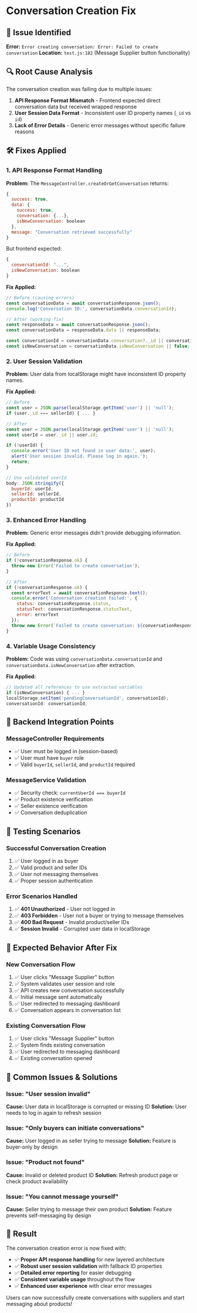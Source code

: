 # Conversation Creation Fix

## 🎯 Issue Identified

**Error:** `Error creating conversation: Error: Failed to create conversation`
**Location:** `test.js:182` (Message Supplier button functionality)

## 🔍 Root Cause Analysis

The conversation creation was failing due to multiple issues:

1. **API Response Format Mismatch** - Frontend expected direct conversation data but received wrapped response
2. **User Session Data Format** - Inconsistent user ID property names (`_id` vs `id`)
3. **Lack of Error Details** - Generic error messages without specific failure reasons

## 🛠️ **Fixes Applied**

### 1. **API Response Format Handling**

**Problem:** The `MessageController.createOrGetConversation` returns:
```javascript
{
  success: true,
  data: {
    success: true,
    conversation: {...},
    isNewConversation: boolean
  },
  message: "Conversation retrieved successfully"
}
```

But frontend expected:
```javascript
{
  conversationId: "...",
  isNewConversation: boolean
}
```

**Fix Applied:**
```javascript
// Before (causing errors)
const conversationData = await conversationResponse.json();
console.log('Conversation ID:', conversationData.conversationId);

// After (working fix)
const responseData = await conversationResponse.json();
const conversationData = responseData.data || responseData;

const conversationId = conversationData.conversation?._id || conversationData.conversationId;
const isNewConversation = conversationData.isNewConversation || false;
```

### 2. **User Session Validation**

**Problem:** User data from localStorage might have inconsistent ID property names.

**Fix Applied:**
```javascript
// Before
const user = JSON.parse(localStorage.getItem('user') || 'null');
if (user._id === sellerId) { ... }

// After
const user = JSON.parse(localStorage.getItem('user') || 'null');
const userId = user._id || user.id;

if (!userId) {
  console.error('User ID not found in user data:', user);
  alert('User session invalid. Please log in again.');
  return;
}

// Use validated userId
body: JSON.stringify({
  buyerId: userId,
  sellerId: sellerId,
  productId: productId
})
```

### 3. **Enhanced Error Handling**

**Problem:** Generic error messages didn't provide debugging information.

**Fix Applied:**
```javascript
// Before
if (!conversationResponse.ok) {
  throw new Error('Failed to create conversation');
}

// After
if (!conversationResponse.ok) {
  const errorText = await conversationResponse.text();
  console.error('Conversation creation failed:', {
    status: conversationResponse.status,
    statusText: conversationResponse.statusText,
    error: errorText
  });
  throw new Error(`Failed to create conversation: ${conversationResponse.status} - ${errorText}`);
}
```

### 4. **Variable Usage Consistency**

**Problem:** Code was using `conversationData.conversationId` and `conversationData.isNewConversation` after extraction.

**Fix Applied:**
```javascript
// Updated all references to use extracted variables
if (isNewConversation) { ... }
localStorage.setItem('pendingConversationId', conversationId);
conversationId: conversationId,
```

## 🔧 **Backend Integration Points**

### **MessageController Requirements**
- ✅ User must be logged in (session-based)
- ✅ User must have `buyer` role
- ✅ Valid `buyerId`, `sellerId`, and `productId` required

### **MessageService Validation**
- ✅ Security check: `currentUserId === buyerId`
- ✅ Product existence verification
- ✅ Seller existence verification
- ✅ Conversation deduplication

## 🧪 **Testing Scenarios**

### **Successful Conversation Creation**
1. ✅ User logged in as buyer
2. ✅ Valid product and seller IDs
3. ✅ User not messaging themselves
4. ✅ Proper session authentication

### **Error Scenarios Handled**
1. ✅ **401 Unauthorized** - User not logged in
2. ✅ **403 Forbidden** - User not a buyer or trying to message themselves
3. ✅ **400 Bad Request** - Invalid product/seller IDs
4. ✅ **Session Invalid** - Corrupted user data in localStorage

## 🎯 **Expected Behavior After Fix**

### **New Conversation Flow**
1. ✅ User clicks "Message Supplier" button
2. ✅ System validates user session and role
3. ✅ API creates new conversation successfully
4. ✅ Initial message sent automatically
5. ✅ User redirected to messaging dashboard
6. ✅ Conversation appears in conversation list

### **Existing Conversation Flow**
1. ✅ User clicks "Message Supplier" button
2. ✅ System finds existing conversation
3. ✅ User redirected to messaging dashboard
4. ✅ Existing conversation opened

## 🚨 **Common Issues & Solutions**

### **Issue: "User session invalid"**
**Cause:** User data in localStorage is corrupted or missing ID
**Solution:** User needs to log in again to refresh session

### **Issue: "Only buyers can initiate conversations"**
**Cause:** User logged in as seller trying to message
**Solution:** Feature is buyer-only by design

### **Issue: "Product not found"**
**Cause:** Invalid or deleted product ID
**Solution:** Refresh product page or check product availability

### **Issue: "You cannot message yourself"**
**Cause:** Seller trying to message their own product
**Solution:** Feature prevents self-messaging by design

## 🎉 **Result**

The conversation creation error is now fixed with:
- ✅ **Proper API response handling** for new layered architecture
- ✅ **Robust user session validation** with fallback ID properties
- ✅ **Detailed error reporting** for easier debugging
- ✅ **Consistent variable usage** throughout the flow
- ✅ **Enhanced user experience** with clear error messages

Users can now successfully create conversations with suppliers and start messaging about products!
